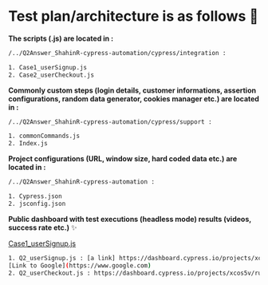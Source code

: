 # Test plan/architecture is as follows :rocket: 
**The scripts (.js) are located in :** 

```bash
/../Q2Answer_ShahinR-cypress-automation/cypress/integration :

1. Case1_userSignup.js
2. Case2_userCheckout.js
```
**Commonly custom steps (login details, customer informations, assertion configurations, random data generator, cookies manager etc.) are located in :**

```bash
/../Q2Answer_ShahinR-cypress-automation/cypress/support :

1. commonCommands.js
2. Index.js
```
**Project configurations (URL, window size, hard coded data etc.) are located in :**

```bash
/../Q2Answer_ShahinR-cypress-automation :

1. Cypress.json
2. jsconfig.json
```
**Public dashboard with test executions (headless mode) results (videos, success rate etc.)** :sparkles: 

[Case1_userSignup.js](https://dashboard.cypress.io/projects/xcos5v/runs/1/specs/fb71f829-2122-43d9-92d4-def11e3552ab/video) 

```bash
1. Q2_userSignup.js : [a link] https://dashboard.cypress.io/projects/xcos5v/runs/1/specs/fb71f829-2122-43d9-92d4-def11e3552ab/video
[Link to Google](https://www.google.com)
2. Q2_userCheckout.js : https://dashboard.cypress.io/projects/xcos5v/runs/2/specs/1f059a28-b045-42eb-b10e-f02cb496ed1f/video
```
